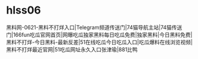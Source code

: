 # hlss06
 黑料网-0621-黑料不打烊入口|Telegram频道传送门|74猫导航主站|74猫传送门|166fun吃瓜官网首页|网曝吃瓜独家黑料每日吃瓜免费|独家黑料|今日黑料免费|黑料不打烊-今日黑料-最新反差|51在线吃瓜今日吃瓜入口|吃瓜爆料在线浏览视频|黑料不打烊最近官网|51吃瓜网址永久入口张津瑜|881比鸭
